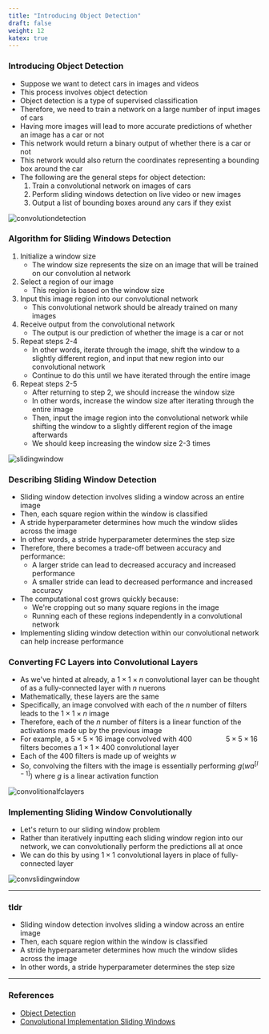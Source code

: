 ```yaml
---
title: "Introducing Object Detection"
draft: false
weight: 12
katex: true
---
```


### Introducing Object Detection
- Suppose we want to detect cars in images and videos
- This process involves object detection
- Object detection is a type of supervised classification
- Therefore, we need to train a network on a large number of input images of cars
- Having more images will lead to more accurate predictions of whether an image has a car or not
- This network would return a binary output of whether there is a car or not
- This network would also return the coordinates representing a bounding box around the car
- The following are the general steps for object detection:
	1. Train a convolutional network on images of cars
	2. Perform sliding windows detection on live video or new images
	3. Output a list of bounding boxes around any cars if they exist

![convolutiondetection](/img/convolution_detection.svg)

### Algorithm for Sliding Windows Detection
1. Initialize a window size
	- The window size represents the size on an image that will be trained on our convolution
al network
2. Select a region of our image
	- This region is based on the window size
3. Input this image region into our convolutional network
	- This convolutional network should be already trained on many images
4. Receive output from the convolutional network
	- The output is our prediction of whether the image is a car or not
5. Repeat steps 2-4
	- In other words, iterate through the image, shift the window to a slightly different region, and input that new region into our convolutional network
	- Continue to do this until we have iterated through the entire image
6. Repeat steps 2-5
	- After returning to step 2, we should increase the window size
	- In other words, increase the window size after iterating through the entire image
	- Then, input the image region into the convolutional network while shifting the window to a slightly different region of the image afterwards
	- We should keep increasing the window size 2-3 times

![slidingwindow](/img/slidingwindow.gif)

### Describing Sliding Window Detection
- Sliding window detection involves sliding a window across an entire image
- Then, each square region within the window is classified
- A stride hyperparameter determines how much the window slides across the image
- In other words, a stride hyperparameter determines the step size
- Therefore, there becomes a trade-off between accuracy and performance:
	- A larger stride can lead to decreased accuracy and increased performance
	- A smaller stride can lead to decreased performance and increased accuracy
- The computational cost grows quickly because:
	- We're cropping out so many square regions in the image
	- Running each of these regions independently in a convolutional network
- Implementing sliding window detection within our convolutional network can help increase performance

### Converting FC Layers into Convolutional Layers
- As we've hinted at already, a $1 \times 1 \times n$ convolutional layer can be thought of as a fully-connected layer with $n$ nuerons
- Mathematically, these layers are the same
- Specifically, an image convolved with each of the $n$ number of filters leads to the $1 \times 1 \times n$ image
- Therefore, each of the $n$ number of filters is a linear function of the activations made up by the previous image
- For example, a $5 \times 5 \times 16$ image convolved with $400 \qquad \qquad$ $5 \times 5 \times 16$ filters becomes a $1 \times 1 \times 400$ convolutional layer
- Each of the $400$ filters is made up of weights $w$
- So, convolving the filters with the image is essentially performing $g(wa^{[l-1]})$ where $g$ is a linear activation function

![convolitionalfclayers](/img/convolutionalfc.svg)

### Implementing Sliding Window Convolutionally
- Let's return to our sliding window problem
- Rather than iteratively inputting each sliding window region into our network, we can convolutionally perform the predictions all at once
- We can do this by using $1 \times 1$ convolutional layers in place of fully-connected layer

![convslidingwindow](/img/convslidingwindow.svg)

---

### tldr
- Sliding window detection involves sliding a window across an entire image
- Then, each square region within the window is classified
- A stride hyperparameter determines how much the window slides across the image
- In other words, a stride hyperparameter determines the step size

---

### References
- [Object Detection](https://www.youtube.com/watch?v=5e5pjeojznk&list=PLkDaE6sCZn6Gl29AoE31iwdVwSG-KnDzF&index=25)
- [Convolutional Implementation Sliding Windows](https://www.youtube.com/watch?v=XdsmlBGOK-k&list=PLkDaE6sCZn6Gl29AoE31iwdVwSG-KnDzF&index=26)
